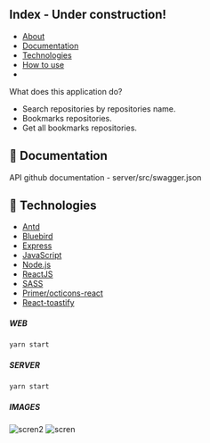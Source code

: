 ## Index - Under construction!

- [About](#about)
- [Documentation](#documentation)
- [Technologies](#technologies)
- [How to use](#howtouse)
- 
<a id="about"></a>

What does this application do? 
- Search repositories by repositories name.
- Bookmarks repositories.
- Get all bookmarks repositories.

<a id="documentation"></a>

## :file_folder: Documentation

API github documentation - server/src/swagger.json

<a id="technologies"></a>

## :rocket: Technologies

- [Antd](https://ant.design/)
- [Bluebird](https://yarnpkg.com/package/bluebird)
- [Express](https://expressjs.com/)
- [JavaScript](https://www.javascript.com/)
- [Node.js](https://nodejs.org/en/)
- [ReactJS](https://reactjs.org/)
- [SASS](https://sass-lang.com/documentation)
- [Primer/octicons-react](https://github.com/primer/octicons)
- [React-toastify](https://fkhadra.github.io/react-toastify/introduction/)

<a id="howtouse"></a>
<h5>WEB</h5>

```bash
yarn start
```

<h5>SERVER</h5>

```bash
yarn start
```

<h5>IMAGES</h5>

![scren2](https://user-images.githubusercontent.com/24212720/117217625-0d24f880-add8-11eb-9f88-d8176c7f7d56.png)
![scren](https://user-images.githubusercontent.com/24212720/117217623-0c8c6200-add8-11eb-8fae-e61a8802a7a8.png)

